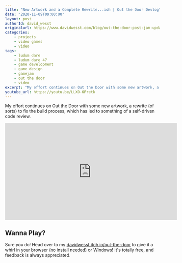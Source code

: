 ```yaml
---
title: "New Artwork and a Complete Rewrite...ish | Out the Door Devlog"
date: "2020-11-09T09:00:00"
layout: post
authorId: david_wesst
originalurl: https://www.davidwesst.com/blog/out-the-door-post-jam-update
categories:
    - projects
    - video games
    - video
tags:
    - ludum dare
    - ludum dare 47
    - game development
    - game design
    - gamejam
    - out the door
    - video
excerpt: "My effort continues on Out the Door with some new artwork, a rewrite (of sorts) to fix the build process, which has led to something of a self-driven code review."
youtube_url: https://youtu.be/LLXO-6Pretk
---
```


My effort continues on Out the Door with some new artwork, a rewrite (of sorts) to fix the build process, which has led to something of a self-driven code review.

<iframe width="560" height="315" src="https://www.youtube.com/embed/LLXO-6Pretk" frameborder="0" allow="accelerometer; autoplay; clipboard-write; encrypted-media; gyroscope; picture-in-picture" allowfullscreen></iframe>

## Wanna Play?

Sure you do! Head over to my [davidwesst.itch.io/out-the-door](https://davidwesst.itch.io/out-the-door) to give it a whirl in your browser (no install needed) or Windows! It's totally free, and feedback is always appreciated.

